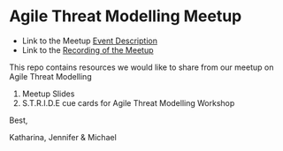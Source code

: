 # Agile Threat Modelling Meetup 

* Link to the Meetup [Event Description](https://www.meetup.com/de-DE/ThoughtWorks-Berlin/events/274764797)
* Link to the [Recording of the Meetup](https://thoughtworks.zoom.us/rec/play/X0eB09IUcBTN3kKcsgeKkFRo2tH4y2CBD-tSwC_7_ArhZd1uRhqCMDIcKdp3ELEqKVp3xrw4pf-6GcBV.65pTKDfewwMbUkGm?continueMode=true&_x_zm_rtaid=SkD8qMgmShaTezIRPIhaiA.1607346978341.3a00c56489efc8faf2cb4ac065313004&_x_zm_rhtaid=518)

This repo contains resources we would like to share from our meetup on Agile Threat Modelling
1. Meetup Slides
2. S.T.R.I.D.E cue cards for Agile Threat Modelling Workshop

Best,

Katharina, Jennifer & Michael
